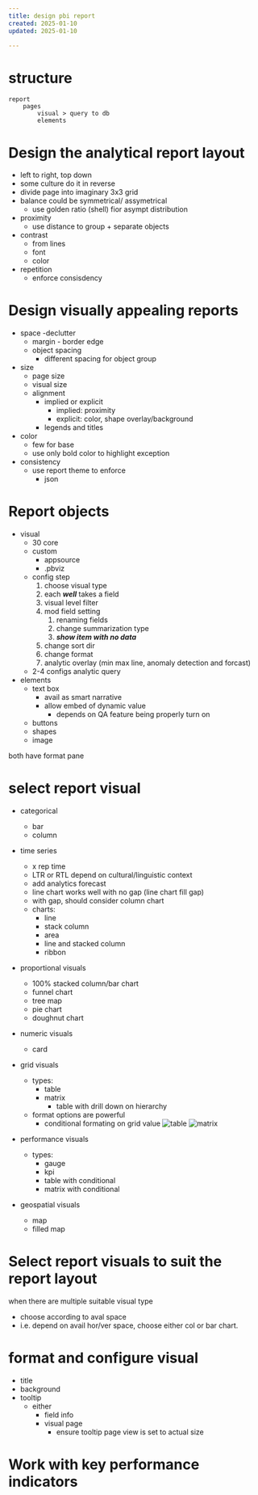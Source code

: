 ```yaml
---
title: design pbi report
created: 2025-01-10
updated: 2025-01-10

---
```


# structure
```
report
    pages
        visual > query to db
        elements
```
# Design the analytical report layout
- left to right, top down
- some culture do it in reverse
- divide page into imaginary 3x3 grid 
- balance could be symmetrical/ assymetrical
  - use golden ratio (shell) fior asympt distribution
- proximity
  - use distance to group + separate objects
- contrast 
  - from lines
  - font
  - color
- repetition 
  - enforce consisdency

# Design visually appealing reports
- space -declutter
  - margin - border edge 
  - object spacing 
    - different spacing for object group
- size
  - page size 
  - visual size
  - alignment
    - implied or explicit
      - implied: proximity
      - explicit: color, shape overlay/background
    - legends and titles
- color
  - few for base
  - use only bold color to highlight exception
- consistency
  - use report theme to enforce
    - json
# Report objects

- visual
  - 30 core
  - custom 
    - appsource
    - .pbviz
  - config step
    1. choose visual type
    2. each ***well*** takes a field
    3. visual level filter
    4. mod field setting
       1. renaming fields
       2. change summarization type
       3. ***show item with no data***
    5. change sort dir
    6. change format
    7. analytic overlay (min max line, anomaly detection and forcast) 
  - 2-4 configs analytic query
- elements
  - text box
    - avail as smart narrative
    - allow embed of dynamic value
      - depends on QA feature being properly turn on
  - buttons 
  - shapes
  - image

both have format pane

# select report visual

- categorical
  - bar
  - column
- time series
  - x rep time
  - LTR or RTL depend on cultural/linguistic context
  - add analytics forecast
  - line chart works well with no gap (line chart fill gap)
  - with gap, should consider column chart
  - charts:
    - line
    - stack column
    - area
    - line and stacked column
    - ribbon
- proportional visuals
  - 100% stacked column/bar chart
  - funnel chart
  - tree map
  - pie chart
  - doughnut chart
- numeric visuals
  - card
- grid visuals
  - types:
    - table
    - matrix
      - table with drill down on hierarchy
  - format options are powerful
    - conditional formating on grid value
![table](https://learn.microsoft.com/en-us/training/modules/power-bi-effective-reports/media/3-9-select-visual-grid-table.png)
![matrix](https://learn.microsoft.com/en-us/training/modules/power-bi-effective-reports/media/3-10-select-visual-grid-matrix.png)

- performance visuals
  - types:
    - gauge
    - kpi
    - table with conditional
    - matrix with conditional

- geospatial visuals
  - map
  - filled map


# Select report visuals to suit the report layout

when there are multiple suitable visual type
- choose according to aval space
- i.e. depend on avail hor/ver space, choose either col or bar chart. 

# format and configure visual
- title
- background
- tooltip
  - either 
    - field info
    - visual page
      - ensure tooltip page view is set to actual size 

# Work with key performance indicators
